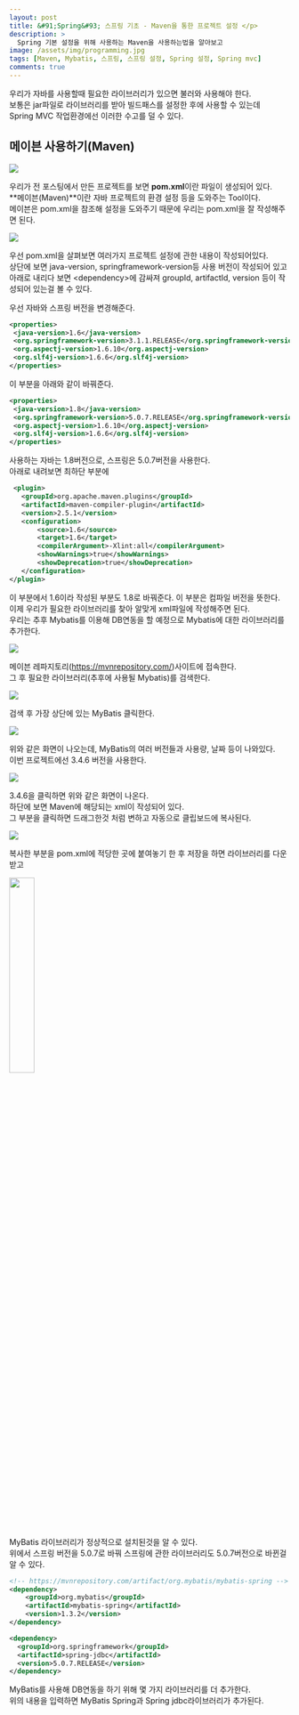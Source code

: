 ```yaml
---
layout: post
title: &#91;Spring&#93; 스프링 기초 - Maven을 통한 프로젝트 설정 </p>
description: >
  Spring 기본 설정을 위해 사용하는 Maven을 사용하는법을 알아보고 
image: /assets/img/programming.jpg
tags: [Maven, Mybatis, 스프링, 스프링 설정, Spring 설정, Spring mvc]
comments: true
---
```

<head>
  <link rel="stylesheet" type="text/css" href="../../assets/css/obsidian.css" />
</head>
 
 우리가 자바를 사용할때 필요한 라이브러리가 있으면 불러와 사용해야 한다.<br>
 보통은 jar파일로 라이브러리를 받아 빌드패스를 설정한 후에 사용할 수 있는데<br>
 Spring MVC 작업환경에선 이러한 수고를 덜 수 있다.

## 메이븐 사용하기(Maven)
 
 <img src="/assets/img/spring/pom.png">

 우리가 전 포스팅에서 만든 프로젝트를 보면 **pom.xml**이란 파일이 생성되어 있다.<br>
 **메이븐(Maven)**이란 자바 프로젝트의 환경 설정 등을 도와주는 Tool이다.<br>
 메이븐은 pom.xml을 참조해 설정을 도와주기 때문에 우리는 pom.xml을 잘 작성해주면 된다.

 <img src="/assets/img/spring/pom2.png">

 우선 pom.xml을 살펴보면 여러가지 프로젝트 설정에 관한 내용이 작성되어있다.<br>
 상단에 보면 java-version, springframework-version등 사용 버전이 작성되어 있고<br>
 아래로 내리다 보면 &lt;dependency&gt;에 감싸져 groupId, artifactId, version 등이 작성되어 있는걸 볼 수 있다.

 우선 자바와 스프링 버전을 변경해준다.

 ```xml
<properties>
  <java-version>1.6</java-version>
  <org.springframework-version>3.1.1.RELEASE</org.springframework-version>
  <org.aspectj-version>1.6.10</org.aspectj-version>
  <org.slf4j-version>1.6.6</org.slf4j-version>
</properties>
 ```

 이 부분을 아래와 같이 바꿔준다.

 ~~~xml
<properties>
  <java-version>1.8</java-version>
  <org.springframework-version>5.0.7.RELEASE</org.springframework-version>
  <org.aspectj-version>1.6.10</org.aspectj-version>
  <org.slf4j-version>1.6.6</org.slf4j-version>
</properties>
 ~~~
 
 사용하는 자바는 1.8버전으로, 스프링은 5.0.7버전을 사용한다.<br>
 아래로 내려보면 최하단 부분에 

 ~~~xml
  <plugin>
    <groupId>org.apache.maven.plugins</groupId>
    <artifactId>maven-compiler-plugin</artifactId>
    <version>2.5.1</version>
    <configuration>
        <source>1.6</source>
        <target>1.6</target>
        <compilerArgument>-Xlint:all</compilerArgument>
        <showWarnings>true</showWarnings>
        <showDeprecation>true</showDeprecation>
    </configuration>
</plugin>
~~~

이 부분에서 1.6이라 작성된 부분도 1.8로 바꿔준다. 이 부분은 컴파일 버전을 뜻한다.<br>
이제 우리가 필요한 라이브러리를 찾아 알맞게 xml파일에 작성해주면 된다.<br>
우리는 추후 Mybatis를 이용해 DB연동을 할 예정으로 Mybatis에 대한 라이브러리를 추가한다.

<img src="/assets/img/spring/mavenRepository.png">

메이븐 레파지토리(https://mvnrepository.com/)사이트에 접속한다.<br>
그 후 필요한 라이브러리(추후에 사용될 Mybatis)를 검색한다. 

<img src="/assets/img/spring/mybatis.png">

검색 후 가장 상단에 있는 MyBatis 클릭한다.

<img src="/assets/img/spring/mybatis2.png">

위와 같은 화면이 나오는데, MyBatis의 여러 버전들과 사용량, 날짜 등이 나와있다.<br>
이번 프로젝트에선 3.4.6 버전을 사용한다.

<img src="/assets/img/spring/mybatis3.png">

3.4.6을 클릭하면 위와 같은 화면이 나온다.<br>
하단에 보면 Maven에 해당되는 xml이 작성되어 있다.<br>
그 부분을 클릭하면 드래그한것 처럼 변하고 자동으로 클립보드에 복사된다.

<img src="/assets/img/spring/mybatis5.png">

복사한 부분을 pom.xml에 적당한 곳에 붙여놓기 한 후 저장을 하면 라이브러리를 다운받고

<img src="/assets/img/spring/mybatis4.png" width="30%">

MyBatis 라이브러리가 정상적으로 설치된것을 알 수 있다.<br>
위에서 스프링 버전을 5.0.7로 바꿔 스프링에 관한 라이브러리도 5.0.7버전으로 바뀐걸 알 수 있다.

~~~xml
<!-- https://mvnrepository.com/artifact/org.mybatis/mybatis-spring -->
<dependency>
    <groupId>org.mybatis</groupId>
    <artifactId>mybatis-spring</artifactId>
    <version>1.3.2</version>
</dependency>

<dependency>
  <groupId>org.springframework</groupId>
  <artifactId>spring-jdbc</artifactId>
  <version>5.0.7.RELEASE</version>
</dependency>
~~~

MyBatis를 사용해 DB연동을 하기 위해 몇 가지 라이브러리를 더 추가한다.<br>
위의 내용을 입력하면 MyBatis Spring과 Spring jdbc라이브러리가 추가된다.